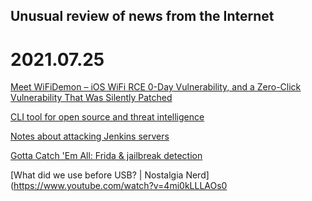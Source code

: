 ## Unusual review of news from the Internet

# 2021.07.25

[Meet WiFiDemon – iOS WiFi RCE 0-Day Vulnerability, and a Zero-Click Vulnerability That Was Silently Patched](https://blog.zecops.com/research/meet-wifidemon-ios-wifi-rce-0-day-vulnerability-and-a-zero-click-vulnerability-that-was-silently-patched/)

[CLI tool for open source and threat intelligence](https://github.com/Te-k/harpoon)

[Notes about attacking Jenkins servers](https://github.com/gquere/pwn_jenkins)

[Gotta Catch 'Em All: Frida & jailbreak detection](https://www.romainthomas.fr/post/21-07-pokemongo-anti-frida-jailbreak-bypass/)

[What did we use before USB? | Nostalgia Nerd](https://www.youtube.com/watch?v=4mi0kLLLAOs0
